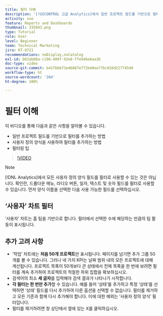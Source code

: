 ```yaml
---
title: 필터 이해
description: '[!UICONTROL 고급 Analytics]에서 일반 프로젝트 필드를 기반으로 필터를 추가하는 방법과 사용자 정의 양식을 사용하여 필터를 추가하는 방법을 알아봅니다.'
activity: use
feature: Reports and Dashboards
thumbnail: 335043.png
type: Tutorial
role: User
level: Beginner
team: Technical Marketing
jira: KT-8721
recommendations: noDisplay,noCatalog
exl-id: b63ab88a-c196-489f-92e8-ffe94be6aa2b
doc-type: video
source-git-commit: b41fbb673e46687e7f2b49ee77bc026d22774540
workflow-type: ht
source-wordcount: '264'
ht-degree: 100%

---
```


# 필터 이해

이 비디오를 통해 다음과 같은 사항을 알아볼 수 있습니다.

* 일반 프로젝트 필드를 기반으로 필터를 추가하는 방법
* 사용자 정의 양식을 사용하여 필터를 추가하는 방법
* 필터링 팁

>[!VIDEO](https://video.tv.adobe.com/v/335043/?quality=12&learn=on)

>[!NOTE]
>
>[!DNL Analytics]에서 모든 사용자 정의 양식 필드를 필터로 사용할 수 있는 것은 아닙니다. 확인란, 드롭다운 메뉴, 라디오 버튼, 일자, 텍스트 및 숫자 필드를 필터로 사용할 수 있습니다. 먼저 양식 이름을 선택한 다음 사용 가능한 필드를 선택하십시오.

## ‘사용자’ 차트 필터

‘사용자’ 차트는 홈 팀을 기반으로 합니다. 필터에서 선택한 수에 해당하는 만큼의 팀 활동이 표시됩니다.

## 추가 고려 사항

* ‘작업’ 차트에는 **처음 50개 프로젝트**&#x200B;만 표시됩니다. 페이지를 넘기면 추가 그룹 50개를 볼 수 있습니다. 그러나 네 가지 KPI는 날짜 범위 내의 모든 프로젝트에 대해 계산됩니다. 프로젝트 목록이 50개보다 큰 상태에서 전체 목록을 한 번에 보려면 필터를 계속 추가하여 프로젝트의 적절한 하위 집합을 확보하십시오.
* 검색어의 최소 **세 글자**&#x200B;를 입력해야 검색 결과가 나타나기 시작합니다.
* **각 필터는 한 번만 추가**&#x200B;할 수 있습니다. 예를 들어 ‘상태’를 추가하고 특정 ‘상태’를 선택하면 ‘상태’ 필드를 다시 추가하여 다른 옵션을 선택할 수 없습니다. 필터를 제거하고 모든 기준과 함께 다시 추가해야 합니다. 이에 대한 예외는 ‘사용자 정의 양식’ 필터입니다.
* 필터를 제거하려면 창 상단에서 옆에 있는 X를 클릭하십시오.
